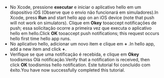 
* <span data-ttu-id="2843a-101">No Xcode, pressione **executar** e iniciar o aplicativo hello em um dispositivo iOS (Observe que o envio não funcionará em simuladores).</span><span class="sxs-lookup"><span data-stu-id="2843a-101">In Xcode, press **Run** and start hello app on an iOS device (note that push will not work on simulators).</span></span> <span data-ttu-id="2843a-102">Clique em **Okey** tooaccept notificações de push; essa solicitação ocorre a primeira vez que executa o aplicativo hello em hello.</span><span class="sxs-lookup"><span data-stu-id="2843a-102">Click **OK** tooaccept push notifications; this request occurs hello first time hello app runs.</span></span>
* <span data-ttu-id="2843a-103">No aplicativo hello, adicionar um novo item e clique em  **+** .</span><span class="sxs-lookup"><span data-stu-id="2843a-103">In hello app, add a new item and click **+**.</span></span>
* <span data-ttu-id="2843a-104">Verifique se que uma notificação é recebida, e clique em **Okey** toodismiss Olá notificação.</span><span class="sxs-lookup"><span data-stu-id="2843a-104">Verify that a notification is received, then click **OK** toodismiss hello notification.</span></span> <span data-ttu-id="2843a-105">Este tutorial foi concluído com êxito.</span><span class="sxs-lookup"><span data-stu-id="2843a-105">You have now successfully completed this tutorial.</span></span>

